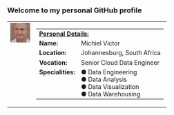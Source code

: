 ### Welcome to my personal GitHub profile

<table>
<tr><td valign=top><img src="https://github.com/MichielVictor/MichielVictor/blob/320f4da9fe640c57699d516c084ab95c5cffdc8e/Images/Michiel.png"></img></td><td>
<table>
<tr><td colspan=2><b><u>Personal Details:</u></b></td></tr>
<tr><td><b>Name:</b></td><td>Michiel Victor</td></tr>
<tr><td><b>Location:</b></td><td>Johannesburg, South Africa</td></tr>
<tr><td><b>Vocation:</b></td><td>Senior Cloud Data Engineer</td></tr>
<tr><td valign=top><b>Specialities:</b></td><td>● Data Engineering<br>● Data Analysis<br>● Data Visualization<br>● Data Warehousing</td></tr>
</table>
</td></tr>
</table>


